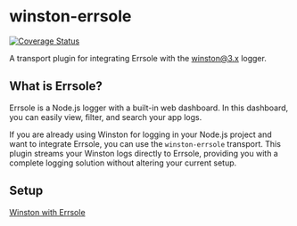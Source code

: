 # winston-errsole
<a href="https://coveralls.io/github/errsole/winston-errsole"><img src="https://coveralls.io/repos/github/errsole/winston-errsole/badge.svg" alt="Coverage Status" /></a>

A transport plugin for integrating Errsole with the winston@3.x logger.

## What is Errsole?

Errsole is a Node.js logger with a built-in web dashboard. In this dashboard, you can easily view, filter, and search your app logs.

If you are already using Winston for logging in your Node.js project and want to integrate Errsole, you can use the `winston-errsole` transport. This plugin streams your Winston logs directly to Errsole, providing you with a complete logging solution without altering your current setup.

## Setup

[Winston with Errsole](https://github.com/errsole/errsole.js/blob/master/docs/winston-errsole.md)
